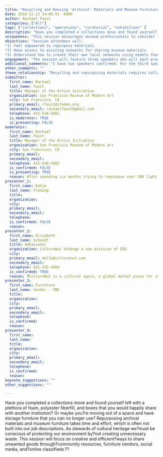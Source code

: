 ```yaml
---
title: "Recycling and Reusing 'Archival' Materials and Museum Furniture"
date: 2018-12-13 14:06:51 -0000
author: Rachael Faust
categories: ["All"]
tags: ["collections", "operations", "curatorial", "exhibitions" ]
description: "Have you completed a collections move and found yourself left with a plethora of foam, polyester fiberfill, and boxes that you would happily share with another institution? Or maybe you?re moving out of a space and have storage furniture that you can no longer use? Repurposing archival materials and museum furniture takes time and effort, which is often not built into our job descriptions. As stewards of cultural heritage we?must be conscious of protecting our environment by?not creating unnecessary waste. This session will focus on creative and efficient?ways to share unwanted goods through?community resources, furniture vendors, social media, and?online classifieds.??"
uniqueness: "This session encourages museum professionals to consider the long-term repercussions of throwing away lightly-used materials and furniture. Beyond using consumer recycling programs this session will encourage museum professionals to leverage their existing networks and create new networks to share expensive, custom materials that are unique to our industry."
objectives: "Session attendees will:
*1) Feel empowered to repurpose materials
*2) Have access to existing networks for sharing museum materials
*3) Understand how to create their own local networks using models that other museum professionals have already created"
engagement: "The session will feature three speakers who will each present for 15 minutes. Speakers will share recent experience they have had with repurposing materials and highlight the resources they created or used. The remainder of the session will be filled by the moderator who will introduce the speakers as well as summarize the main take-aways at the end of the session. The session will end with a Q&A. Although still to be developed, I would like to create a recycling activity or challenge for participants to do, either at the conference or the moment they return to their museum. "
additional_comments: "I have two speakers confirmed. For the third speaker I would like to include a furniture vendor who has helped museums find used furniture, bought back used furniture, or helped repurpose existing furniture. I?m hoping there is a vendor who is planning to be in the Expo Hall."
other_comments: ""
theme_relationship: "Recycling and repurposing materials requires collaboration. When cultural institutions share goods they are forging new relationships, learning about other institutions' material standards, and connecting with their community and local businesses."
submitter:
  first_name: Rachael
  last_name: Faust
  title: Manager of the Artist Initiative
  organization: San Francisco Museum of Modern Art
  city: San Francisco, CA
  primary_email: rfaust@sfmoma.org
  secondary_email: rachaelfaust@gmail.com
  telephone: 415-538-2682
  is_moderator: TRUE
  is_presenting: FALSE
moderator:
  first_name: Rachael
  last_name: Faust
  title: Manager of the Artist Initiative
  organization: San Francisco Museum of Modern Art
  city: San Francisco, CA
  primary_email:
  secondary_email:
  telephone: 415-538-2682
  is_confirmed: FALSE
  is_presenting: TRUE
  reason: After spending six months trying to repurpose over 500 light canisters and lenses that were no longer needed at SFMOMA, I learned a lot about the benefits and challenges of recycling museum materials. During this project I reached out to colleagues to hear about their systems and struggles. As the primary contact and moderator for this session I?m able to bring together knowledgeable speakers as well as summarize the main take-ways from the session.  
presenter_1:
  first_name: Katie
  last_name: Fleming
  title:
  organization:
  city:
  primary_email:
  secondary_email:
  telephone:
  is_confirmed: FALSE
  reason:
presenter_2:
  first_name: Elizabeth
  last_name: Schmidt
  title: Ambassador
  organization: CultureNut Xchange a new division of EDG
  city:
  primary_email: Hello@culturenut.com
  secondary_email:
  telephone: 651-335-4984
  is_confirmed: TRUE
  reason: ?CultureNut is a cultural agora, a global market place for institutions to monetize their idle inventory and recycle usable assets.?  By utilizing a global distribution platform and database, CutltureNut Xchange will provide the cultural community including museums, science centers, zoos, libraries and others to sell excess inventory.  Let?s get rid of that junk in your trunk.  There is an institution who can put that idle asset of yours to good use.  Your CFO will appreciate you for making your institution a little GREEN, while proving your institution?s commitment to sustainability initiatives.
presenter_3:
  first_name: Furniture
  last_name: Vendor - TBD
  title:
  organization:
  city:
  primary_email:
  secondary_email:
  telephone:
  is_confirmed:
  reason:
presenter_4:
  first_name:
  last_name:
  title:
  organization:
  city:
  primary_email:
  secondary_email:
  telephone:
  is_confirmed:
  reason:
keynote_suggestions: ""
other_suggestions: ""

---
```

Have you completed a collections move and found yourself left with a plethora of foam, polyester fiberfill, and boxes that you would happily share with another institution? Or maybe you?re moving out of a space and have storage furniture that you can no longer use? Repurposing archival materials and museum furniture takes time and effort, which is often not built into our job descriptions. As stewards of cultural heritage we?must be conscious of protecting our environment by?not creating unnecessary waste. This session will focus on creative and efficient?ways to share unwanted goods through?community resources, furniture vendors, social media, and?online classifieds.??
